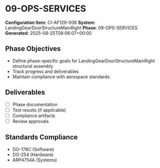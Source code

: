 # 09-OPS-SERVICES

**Configuration Item**: CI-AF129-006
**System**: LandingGearDoorStructureMainRight
**Phase**: 09-OPS-SERVICES
**Generated**: 2025-08-25T08:06:07+00:00

## Phase Objectives
- Define phase-specific goals for LandingGearDoorStructureMainRight structural assembly
- Track progress and deliverables
- Maintain compliance with aerospace standards

## Deliverables
- [ ] Phase documentation
- [ ] Test results (if applicable)
- [ ] Compliance artifacts
- [ ] Review approvals

## Standards Compliance
- DO-178C (Software)
- DO-254 (Hardware)
- ARP4754A (Systems)

